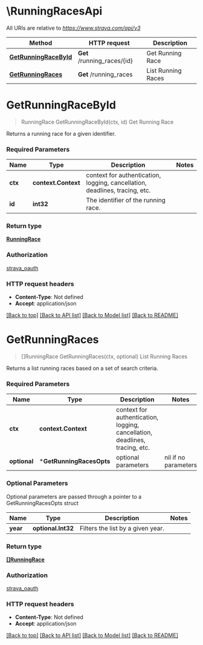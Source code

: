 # \RunningRacesApi

All URIs are relative to *https://www.strava.com/api/v3*

Method | HTTP request | Description
------------- | ------------- | -------------
[**GetRunningRaceById**](RunningRacesApi.md#GetRunningRaceById) | **Get** /running_races/{id} | Get Running Race
[**GetRunningRaces**](RunningRacesApi.md#GetRunningRaces) | **Get** /running_races | List Running Races


# **GetRunningRaceById**
> RunningRace GetRunningRaceById(ctx, id)
Get Running Race

Returns a running race for a given identifier.

### Required Parameters

Name | Type | Description  | Notes
------------- | ------------- | ------------- | -------------
 **ctx** | **context.Context** | context for authentication, logging, cancellation, deadlines, tracing, etc.
  **id** | **int32**| The identifier of the running race. | 

### Return type

[**RunningRace**](RunningRace.md)

### Authorization

[strava_oauth](../README.md#strava_oauth)

### HTTP request headers

 - **Content-Type**: Not defined
 - **Accept**: application/json

[[Back to top]](#) [[Back to API list]](../README.md#documentation-for-api-endpoints) [[Back to Model list]](../README.md#documentation-for-models) [[Back to README]](../README.md)

# **GetRunningRaces**
> []RunningRace GetRunningRaces(ctx, optional)
List Running Races

Returns a list running races based on a set of search criteria.

### Required Parameters

Name | Type | Description  | Notes
------------- | ------------- | ------------- | -------------
 **ctx** | **context.Context** | context for authentication, logging, cancellation, deadlines, tracing, etc.
 **optional** | ***GetRunningRacesOpts** | optional parameters | nil if no parameters

### Optional Parameters
Optional parameters are passed through a pointer to a GetRunningRacesOpts struct

Name | Type | Description  | Notes
------------- | ------------- | ------------- | -------------
 **year** | **optional.Int32**| Filters the list by a given year. | 

### Return type

[**[]RunningRace**](RunningRace.md)

### Authorization

[strava_oauth](../README.md#strava_oauth)

### HTTP request headers

 - **Content-Type**: Not defined
 - **Accept**: application/json

[[Back to top]](#) [[Back to API list]](../README.md#documentation-for-api-endpoints) [[Back to Model list]](../README.md#documentation-for-models) [[Back to README]](../README.md)

